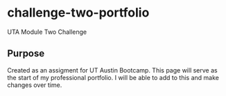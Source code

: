 # challenge-two-portfolio
UTA Module Two Challenge

## Purpose
Created as an assigment for UT Austin Bootcamp.  This page will serve as the start of my professional portfolio. I will be able to add to this and make changes over time.